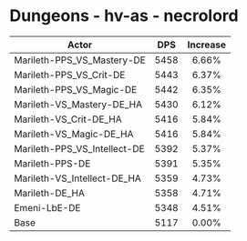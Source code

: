 # Dungeons - hv-as - necrolord
| Actor | DPS | Increase |
|---|:---:|:---:|
|Marileth-PPS_VS_Mastery-DE|5458|6.66%|
|Marileth-PPS_VS_Crit-DE|5443|6.37%|
|Marileth-PPS_VS_Magic-DE|5442|6.35%|
|Marileth-VS_Mastery-DE_HA|5430|6.12%|
|Marileth-VS_Crit-DE_HA|5416|5.84%|
|Marileth-VS_Magic-DE_HA|5416|5.84%|
|Marileth-PPS_VS_Intellect-DE|5392|5.37%|
|Marileth-PPS-DE|5391|5.35%|
|Marileth-VS_Intellect-DE_HA|5359|4.73%|
|Marileth-DE_HA|5358|4.71%|
|Emeni-LbE-DE|5348|4.51%|
|Base|5117|0.00%|
